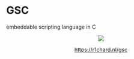 <h1>GSC</h1>

embeddable scripting language in C
<p align="center">
  <img src="https://cidscropt.org/preview.jpg">
</p>
<p align="center">
<a href="https://r1chard.nl/gsc">https://r1chard.nl/gsc</a>
</p>

